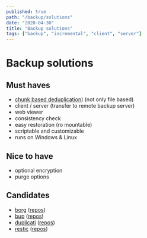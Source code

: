 ```yaml
---
published: true
path: "/backup/solutions"
date: "2020-04-30"
title: "Backup solutions"
tags: ["backup", "incremental", "client", "server"]
---
```


# Backup solutions

## Must haves

- [chunk based deduplication](https://wiki.archlinux.org/index.php/Synchronization_and_backup_programs#Chunk-based_increments)) (not only file based)
- client / server (transfer to remote backup server)
- web viewer
- consistency check
- easy restoration (ro mountable)
- scriptable and customizable
- runs on Windows & Linux

## Nice to have

- optional encryption
- purge options

## Candidates

- [borg](https://www.borgbackup.org/) ([repos](https://github.com/borgbackup/borg))
- [bup](https://bup.github.io/) ([repos](https://github.com/bup/bup/blob/master/cmd/save-cmd.py))
- [duplicati](https://www.duplicati.com/) ([repos](https://github.com/duplicati/duplicati))
- [restic](https://restic.net/) ([repos](https://github.com/restic/restic))
